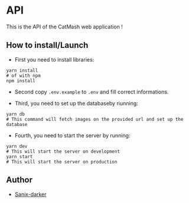 # API

This is the API of the CatMash web application !

## How to install/Launch

- First you need to install libraries:
```shell
yarn install
# of with npm
npm install
```

- Second copy `.env.example` to `.env` and fill correct informations.

- Third, you need to set up the databaseby riunning:
```shell
yarn db
# This command will fetch images on the provided url and set up the database
```

- Fourth, you need to start the server by running:
```shell
yarn dev
# This will start the server on development
yarn start
# This will start the server on production
```

## Author

- [Sanix-darker](https://github.com/sanix-darker)
